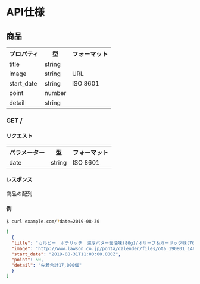 # API仕様
## 商品
<table>
<tr><th>プロパティ</th><th>型</th><th>フォーマット</th></tr>
<tr><td>title</td><td>string</td><td></td></tr>
<tr><td>image</td><td>string</td><td>URL</td></tr>
<tr><td>start_date</td><td>string</td><td>ISO 8601</td></tr>
<tr><td>point</td><td>number</td><td></td></tr>
<tr><td>detail</td><td>string</td><td></td></tr>
</table>

### GET /
#### リクエスト
<table>
<tr><th>パラメーター</th><th>型</th><th>フォーマット</th></tr>
<tr><td>date</td><td>string</td><td>ISO 8601</td></tr>
</table>

#### レスポンス
商品の配列

#### 例
```sh
$ curl example.com/?date=2019-08-30
```

```json
[
  {
  "title": "カルビー　ポテリッチ　濃厚バター醤油味(80g)/オリーブ＆ガーリック味(70g)",
  "image": "http://www.lawson.co.jp/ponta/calender/files/ota_190801_146.png",
  "start_date": "2019-08-31T11:00:00.000Z",
  "point": 50,
  "detail": "先着合計17,000個"
  }
]
```
